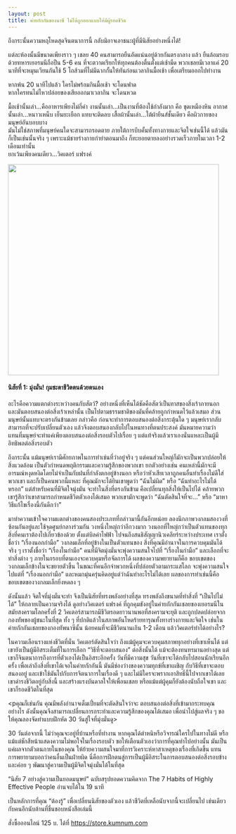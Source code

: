 ```yaml
---
layout: post
title: ค่ายกักกันของนาซี ไม่ได้ถูกออกแบบให้มีผู้รอดชีวิต 
---
```

<p>ถึงกระนั้นความหฤโหดสุดจินตนาการนี้ กลับมิอาจเอาชนะผู้ที่มีนิสัยอย่างหนึ่งได้!</p>

<p>แต่ละห้องนั้นมีขนาดเพียงราว ๆ เชลย 40 คนสามารถยืนอัดแน่นอยู่ด้วยกันตรงกลาง แล้ว ยืนล้อมรอบด้วยทหารเยอรมนีถือปืน 5-6 คน ที่จะตวาดเรียกให้ทุกคนต้องตื่นตั้งแต่เช้ามืด พวกเชลยมีเวลาแค่ 20 นาทีที่จะหมุนเวียนกันใช้ 5 โถส้วมที่ไม่มีฉากกั้นให้ทันก่อนเวลากินมื้อเช้า เพื่อเตรียมออกไปทำงาน</p>

<p>หากพ้น 20 นาทีไปแล้ว ใครไม่พร้อมกินมื้อเช้า จะโดนฟาด
<br>หากใครทนไม่ไหวปล่อยของเสียออกมาเวลากิน จะโดนหวด</p>

<p>มื้อเช้านั้นเล่า...คืออาหารเพียงไม่กี่คำ 
งานนั้นเล่า...เป็นงานที่ต้องใช้กำลังมาก คือ ขุดเหมืองหิน 
อากาศนั้นเล่า...หนาวเหน็บ เย็นยะเยือก แทบจะติดลบ
เสื้อผ้านั้นเล่า...ใต้ผ้ายีนส์ชั้นเดียว คือผิวกายของมนุษย์อันบอบบาง
<br>มันไม่ใช่สภาพที่มนุษย์คนใดจะสามารถรอดตาย ภายใต้การบีบคั้นทั้งทางกายและจิตใจเช่นนี้ได้ แล้วมันก็เป็นเช่นนั้นจริง ๆ เพราะแม้ชายร่างกายกำยำตอนมาถึง ก็ทะยอยตายลงอย่างรวดเร็วภายในเวลา 1-2 เดือนเท่านั้น
<br>ยกเว้นเพียงคนเดียว...วิคเตอร์ แฟรงค์</p>

<img src="https://i.imgur.com/WyTSSmJ.jpg" width="480">

<h4>นิสัยที่ 1: มุ่งมั่น! กุมชะตาชีวิตตนด้วยตนเอง</h4>
<p>อะไรคือความแตกต่างระหว่างคนกับสัตว์? อย่างหนึ่งที่เห็นได้ชัดคือสัตว์เป็นทาสของสิ่งเร้าภายนอก และมันตอบสนองต่อสิ่งเร้าเหล่านั้น เป็นไปตามธรรมชาติของมันที่คล้ายถูกกำหนดไว้แล้วเสมอ
ส่วนมนุษย์นั้นแทบจะตรงกันข้ามเลย กล่าวคือ ก่อนจะทำการตอบสนองต่อสิ่งกระตุ้นใด ๆ มนุษย์เรากลับสามารถที่จะปรับเปลี่ยนตัวเอง แล้วจึงตอบสนองกลับไปในหนทางที่ตนประสงค์ 
มันหมายความว่า แทนที่มนุษย์จะทำแค่เพียงตอบสนองต่อสิ่งรอบตัวไปเรื่อย ๆ แต่แท้จริงแล้วเราเองนั่นแหละเป็นผู้มีอิทธิพลต่อสิ่งรอบตัว</p>

<p>ถึงกระนั้น แม้มนุษย์เรามีศักยภาพในการทำเช่นที่ว่าอยู่จริง ๆ แต่คนส่วนใหญ่ก็มักจะเป็นพวกปล่อยให้สิ่งแวดล้อม เป็นตัวกำหนดพฤติกรรมและความรู้สึกของพวกเขา ยกตัวอย่างเช่น คนเหล่านี้มักจะมีอารมณ์หงุดหงิดโดยไม่จำเป็นกับฝนที่กำลังตกอยู่ข้างนอก หรือว่าหัวเสียเวลาถูกคนอื่นทำเรื่องไม่ดีใส่พวกเขา และก็เป็นคนพวกนี้แหละ ที่คุณมักจะได้ยินเขาพูดว่า “ฉันไม่ผิด” หรือ “ฉันทำอะไรไม่ได้หรอก”
แต่สำหรับคนที่มีจิตใจมุ่งมัน จะทำในสิ่งที่ตรงกันข้าม คือเปลี่ยนทุกสิ่งให้เป็นไปได้ คล้ายพวกเขารู้สึกว่าเขาสามารถกำหนดชีวิตตัวเองได้เสมอ พวกเขามักจะพูดว่า “ฉันตัดสินใจที่จะ…” หรือ “มาหาวิธีแก้ไขเรื่องนี้กันดีกว่า”</p>

<p>มาทำความเข้าใจความแตกต่างของคนสองประเภทที่กล่าวมานี้กันอีกหน่อย ลองนึกภาพวงกลมสองวงที่ซ้อนกันอยู่และใช้จุดศูนย์กลางร่วมกัน วงหนึ่งใหญ่กว่าอีกวงมาก วงนอกที่ใหญ่กว่าเป็นตัวแทนของทุกสิ่งที่คนเราต้องไปเกี่ยวข้องด้วย ตั้งแต่บิลค่าไฟฟ้า ไปจนถึงสนธิสัญญานิวเคลียร์ระหว่างประเทศ เราตั้งชื่อว่า “เรื่องนอกกำมือ” วงกลมเล็กที่อยู่ข้างในเป็นตัวแทนของ สิ่งที่คุณมีอำนาจในการควบคุมมันได้จริง ๆ เราตั้งชื่อว่า “เรื่องในกำมือ”
คนที่มีจิตมุ่งมั่นจะพุ่งความสนใจไปที่ “เรื่องในกำมือ” และเลือกที่จะทำสิ่งต่าง ๆ ภายในกรอบที่ตนเองจะควบคุมหรือจัดการได้ ผลของความพยายามก็คือ ขอบเขตของวงกลมเล็กข้างในจะขยายตัวขึ้น ในขณะที่คนอีกจำพวกหนึ่งที่ปล่อยตัวตามกระแสโลก จะพุ่งความสนใจไปแต่ที่ “เรื่องนอกกำมือ” และหมกมุ่นครุ่นคิดอยู่แต่ว่าฉันทำอะไรไม่ได้เลย ผลของการทำเช่นนี้คือ ขอบเขตของวงกลมเล็กยิ่งหดลง ๆ</p>

<p>ดังนั้นแล้ว จิตใจที่มุ่งมั่นจะทำ จึงเป็นนิสัยที่ทรงพลังอย่างที่สุด ทรงพลังถึงขนาดที่ทำสิ่งที่ “เป็นไปไม่ได้” ให้กลายเป็นความจริงได้ ดูอย่างวิคเตอร์ แฟรงค์ ที่ถูกคุมขังอยู่ในค่ายกักกันเชลยของเยอรมนีในสมัยสงครามโลกครั้งที่ 2 วิคเตอร์สามารถมีชีวิตรอดยาวนานพอที่สงครามจะยุติ และถูกปลดปล่อยจากกองทัพของผู้ชนะในที่สุด ทั้ง ๆ ที่ปกติแล้วในสภาพอันโหดร้ายทารุณทั้งทางร่างกายและจิตใจ เช่นในค่ายกักกันเชลยของกองทัพนาซีนั้น น้อยคนที่จะมีชีวิตนานเกิน 1-2 เดือน แล้ววิคเตอร์ทำได้อย่างไร?</p>

<p>ในความเลือนรางแห่งชีวิตที่นั่น วิคเตอร์ตัดสินใจว่า ถึงแม้ผู้คุมจะควบคุมสภาพทุกอย่างที่เขาเห็นได้ แต่เขายังเป็นผู้มีอิสระเต็มที่ในการเลือก “วิธีที่จะตอบสนอง” ต่อสิ่งนั้นได้ แม้จะต้องทนทรมานอย่างสุด แต่เขาก็จินตนาการถึงการที่ตัวเองได้เป็นอิสระอีกครั้ง วันที่มีความสุข วันที่เขาจะได้กลับไปสอนนักเรียนอีกครั้ง เพื่อเล่าถึงสิ่งที่เขาได้เจอในค่ายกักกันนี้ มันมีช่องว่างของความทุกข์ที่เขาเผชิญ กับวิธีที่เขาจะตอบสนองอยู่ และเข้าใช้มันไปกับการจิตนาการในเรื่องดี ๆ และไม่มีใครจะพรากเอาสิทธิ์นี้ไปจากเขาได้เลย เขาดำรงชีวิตอยู่กับสิ่งนี้ และสร้างแรงบันดาลใจให้เพื่อนเชลย หรือแม้แต่ผู้คุมก็ยังต้องนับถือใจเขา และเขาก็รอดชีวิตในที่สุด</p>

<pคุณก็เช่นกัน คุณมีพลังอำนาจเต็มเปี่ยมที่จะตัดสินใจว่าจะ ตอบสนองต่อสิ่งที่เข้ามากระทบคุณอย่างไร ดังนั้นคุณจึงสามารถเปลี่ยนการกระทำและความรู้สึกของคุณได้เสมอ เพื่อนำไปสู่ผลจริง ๆ 
ขอให้คุณลองจัดทำแบบฝึกหัด 30 วันสู่ใจที่มุ่งมั่นดู></p>

<p>30 วันต่อจากนี้ ไม่ว่าคุณจะอยู่ที่บ้านหรือที่ทำงาน หากคุณได้ตำหนิหรือวิจารณ์ใครไปในทางไม่ดี หรือแม้แต่ชักสีหน้าแสดงความไม่พอใจในเรื่องรอบตัว ขอให้เตือนตัวเองว่าการที่คุณทำไปอย่างนั้น มันเป็นแค่ผลจากตัวตนภายในของคุณ ให้ย้ายความสนใจมาที่การวิเคราะห์หาสาเหตุของเรื่องที่เกิดขึ้น แทนการพยายามบอกว่าคนอื่นเป็นฝ่ายผิด 
นี่คือการฝึกตนสู่การเป็นผู้มีอิสระในการตอบสนองต่อสิ่งรอบข้าง และค่อย ๆ พัฒนาสู่ความเป็นผู้มีจิตใจมุ่งมั่นได้ในที่สุด</p>

<p>“นิสัย 7 อย่างสู่ความเป็นยอดมนุษย์” ฉบับสรุปยอดความคิดจาก The 7 Habits of Highly Effective People อ่านจบได้ใน 19 นาที</p>

<p>เป็นหลักการที่คุณ “ต้องรู้” เพื่อเปลี่ยนนิสัยของตัวเอง แล้วชีวิตที่เหลือนับจากนี้จะเปลี่ยนไป เช่นเดียวกับคนอีกนับล้านที่ชื่นชอบหนังสือเล่มนี้</p>

สั่งซื้อออนไลน์ 125 บ. ได้ที่ https://store.kumnum.com
